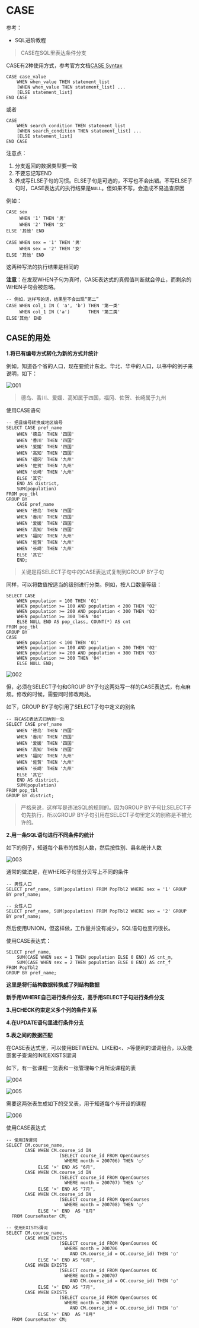# CASE

参考：

+ SQL进阶教程

> CASE在SQL里表达条件分支

CASE有2种使用方式，参考官方文档[CASE Syntax](https://dev.mysql.com/doc/refman/5.7/en/case.html)

```mysql
CASE case_value
    WHEN when_value THEN statement_list
    [WHEN when_value THEN statement_list] ...
    [ELSE statement_list]
END CASE
```

或者

```mysql
CASE
    WHEN search_condition THEN statement_list
    [WHEN search_condition THEN statement_list] ...
    [ELSE statement_list]
END CASE
```

注意点：

1. 分支返回的数据类型要一致
2. 不要忘记写END
3. 养成写ELSE子句的习惯。ELSE子句是可选的，不写也不会出错。不写ELSE子句时，CASE表达式的执行结果是`NULL`。但如果不写，会造成不易追查原因

例如：

```mysql
CASE sex 
     WHEN '1' THEN '男' 
     WHEN '2' THEN '女' 
ELSE '其他' END

CASE WHEN sex = '1' THEN '男' 
     WHEN sex = '2' THEN '女' 
ELSE '其他' END 
```

这两种写法的执行结果是相同的

**注意**：在发现WHEN子句为真时，CASE表达式的真假值判断就会停止，而剩余的WHEN子句会被忽略。

```mysql
-- 例如，这样写的话，结果里不会出现“第二”
CASE WHEN col_1 IN ( 'a', 'b') THEN '第一类' 
     WHEN col_1 IN ('a')       THEN '第二类' 
ELSE'其他' END 
```



## CASE的用处

**1.将已有编号方式转化为新的方式并统计**

例如，知道各个省的人口，现在要统计东北、华北、华中的人口，以书中的例子来说明，如下：

![001](https://github.com/winfredzen/JavaEE-Basic/blob/master/MySQL/images/001.png)

> 德岛、香川、爱媛、高知属于四国，福冈、佐贺、长崎属于九州

使用CASE语句

```mysql
-- 把县编号转换成地区编号
SELECT CASE pref_name
	WHEN '德岛' THEN '四国'
	WHEN '香川' THEN '四国' 
	WHEN '爱媛' THEN '四国' 
	WHEN '高知' THEN '四国' 
	WHEN '福冈' THEN '九州' 
	WHEN '佐贺' THEN '九州' 
	WHEN '长崎' THEN '九州' 
	ELSE '其它'
	END AS district,
	SUM(population)
FROM pop_tbl
GROUP BY 
	CASE pref_name
	WHEN '德岛' THEN '四国'
	WHEN '香川' THEN '四国' 
	WHEN '爱媛' THEN '四国' 
	WHEN '高知' THEN '四国' 
	WHEN '福冈' THEN '九州' 
	WHEN '佐贺' THEN '九州' 
	WHEN '长崎' THEN '九州' 
	ELSE '其它'
	END;
```

> 关键是将SELECT子句中的CASE表达式复制到GROUP BY子句

同样，可以将数值按适当的级别进行分类。例如，按人口数量等级：

```mysql
SELECT CASE 
	WHEN population < 100 THEN '01'
	WHEN population >= 100 AND population < 200 THEN '02'
	WHEN population >= 200 AND population < 300 THEN '03'
	WHEN population >= 300 THEN '04'
	ELSE NULL END AS pop_class, COUNT(*) AS cnt
FROM pop_tbl
GROUP BY  
CASE 
	WHEN population < 100 THEN '01'
	WHEN population >= 100 AND population < 200 THEN '02'
	WHEN population >= 200 AND population < 300 THEN '03'
	WHEN population >= 300 THEN '04'
	ELSE NULL END;
```

![002](https://github.com/winfredzen/JavaEE-Basic/blob/master/MySQL/images/002.png)

但，必须在SELECT子句和GROUP BY子句这两处写一样的CASE表达式，有点麻烦。修改的时候，需要同时修改两处。

如下，GROUP BY子句引用了SELECT子句中定义的别名

```mysql
-- 将CASE表达式归纳到一处
SELECT CASE pref_name
	WHEN '德岛' THEN '四国'
	WHEN '香川' THEN '四国' 
	WHEN '爱媛' THEN '四国' 
	WHEN '高知' THEN '四国' 
	WHEN '福冈' THEN '九州' 
	WHEN '佐贺' THEN '九州' 
	WHEN '长崎' THEN '九州' 
	ELSE '其它'
	END AS district,
	SUM(population)
FROM pop_tbl
GROUP BY district;
```

> 严格来说，这样写是违法SQL的规则的。因为GROUP BY子句比SELECT子句先执行，所以GROUP BY子句引用在SELECT子句里定义的别称是不被允许的。



**2.用一条SQL语句进行不同条件的统计**

如下的例子，知道每个县市的性别人数，然后按性别、县名统计人数

![003](https://github.com/winfredzen/JavaEE-Basic/blob/master/MySQL/images/003.png)

通常的做法是，在WHERE子句里分贝写上不同的条件

```mysql
-- 男性人口
SELECT pref_name, SUM(population) FROM PopTbl2 WHERE sex = '1' GROUP BY pref_name;

-- 女性人口
SELECT pref_name, SUM(population) FROM PopTbl2 WHERE sex = '2' GROUP BY pref_name;
```

然后使用UNION，但这样做，工作量并没有减少，SQL语句也变的很长。

使用CASE表达式：

```mysql
SELECT pref_name,
	SUM(CASE WHEN sex = 1 THEN population ELSE 0 END) AS cnt_m,
	SUM(CASE WHEN sex = 2 THEN population ELSE 0 END) AS cnt_f
FROM PopTbl2
GROUP BY pref_name;
```

**这里是将行结构数据转换成了列结构数据**

**新手用WHERE自己进行条件分支，高手用SELECT子句进行条件分支**



**3.用CHECK约束定义多个列的条件关系**



**4.在UPDATE语句里进行条件分支**



**5.表之间的数据匹配**

在CASE表达式里，可以使用BETWEEN、LIKE和<、>等便利的谓词组合，以及能嵌套子查询的IN和EXISTS谓词

如下，有一张课程一览表和一张管理每个月所设课程的表

![004](https://github.com/winfredzen/JavaEE-Basic/blob/master/MySQL/images/004.png)

![005](https://github.com/winfredzen/JavaEE-Basic/blob/master/MySQL/images/005.png)

需要这两张表生成如下的交叉表，用于知道每个与开设的课程

![006](https://github.com/winfredzen/JavaEE-Basic/blob/master/MySQL/images/006.png)

使用CASE表达式

```mysql
-- 使用IN谓词
SELECT CM.course_name,
       CASE WHEN CM.course_id IN 
                    (SELECT course_id FROM OpenCourses 
                      WHERE month = 200706) THEN '○'
            ELSE '×' END AS "6月",
       CASE WHEN CM.course_id IN 
                    (SELECT course_id FROM OpenCourses
                      WHERE month = 200707) THEN '○'
            ELSE '×' END AS "7月",
       CASE WHEN CM.course_id IN 
                    (SELECT course_id FROM OpenCourses
                      WHERE month = 200708) THEN '○'
            ELSE '×' END  AS "8月"
  FROM CourseMaster CM;
```

```mysql
-- 使用EXISTS谓词
SELECT CM.course_name,
       CASE WHEN EXISTS
                    (SELECT course_id FROM OpenCourses OC
                      WHERE month = 200706
                        AND CM.course_id = OC.course_id) THEN '○'
            ELSE '×' END AS "6月",
       CASE WHEN EXISTS
                    (SELECT course_id FROM OpenCourses OC
                      WHERE month = 200707
                        AND CM.course_id = OC.course_id) THEN '○'
            ELSE '×' END AS "7月",
       CASE WHEN EXISTS
                    (SELECT course_id FROM OpenCourses OC
                      WHERE month = 200708
                        AND CM.course_id = OC.course_id) THEN '○'
            ELSE '×' END  AS "8月"
  FROM CourseMaster CM;
```























